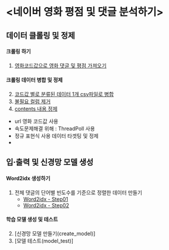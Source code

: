 # <네이버 영화 평점 및 댓글 분석하기>

## 데이터 클롤링 및 정제

 #### 크롤링 하기
  1. [영화코드값으로 영화 댓글 및 평점 가져오기](https://github.com/Yumai-K/MyProject/blob/master/Naver_Movie_RepleScore_Analysis/movie_reple_crawling_final.ipynb)
 #### 크롤링 데이터 병합 및 정제
  2. [코드값 별로 분류된 데이터 1개 csv파일로 병합](https://github.com/Yumai-K/MyProject/blob/master/Naver_Movie_RepleScore_Analysis/merge_csv_data.ipynb)
  3. [불필요 컬럼 제거](https://github.com/Yumai-K/MyProject/blob/master/Naver_Movie_RepleScore_Analysis/refine_csv.ipynb)
  4. [contents 내용 정제](https://github.com/Yumai-K/MyProject/blob/master/Naver_Movie_RepleScore_Analysis/refine_contents.ipynb)

  - url 영화 코드값 사용
  - 속도문제해결 위해 : ThreadPoll 사용
  - 정규 표현식 사용 데이터 타겟팅 및 정제
  - 


## 입·출력 및 신경망 모델 생성

 #### Word2idx 생성하기
  1. 전체 댓글의 단어별 빈도수를 기준으로 정렬한 데이터 만들기
      - [Word2idx - Step01](https://github.com/Yumai-K/MyProject/blob/master/Naver_Movie_RepleScore_Analysis/make_word2idx_step01.ipynb)
      - [Word2idx - Step02](https://github.com/Yumai-K/MyProject/blob/master/Naver_Movie_RepleScore_Analysis/make_word2idx_step02.ipynb)

  #### 학습 모델 생성 및 테스트
  2. [신경망 모델 만들기(create_model)]
  3. [모델 테스트(model_test)]
